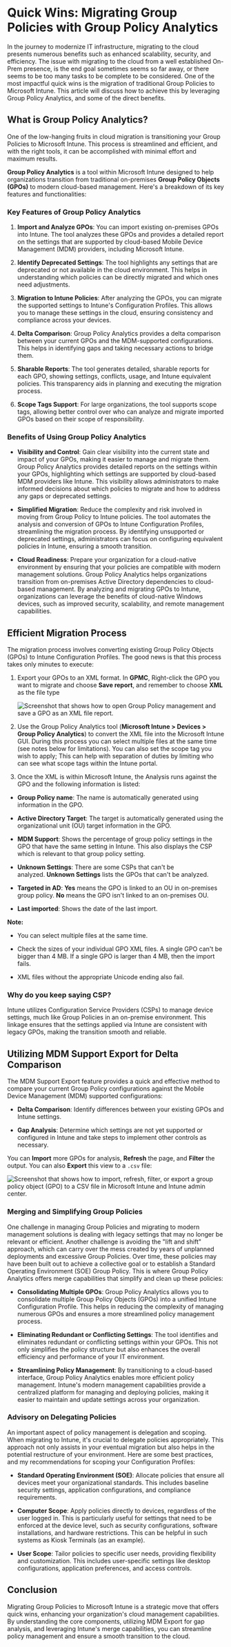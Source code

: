 # Quick Wins: Migrating Group Policies with Group Policy Analytics

In the journey to modernize IT infrastructure, migrating to the cloud presents numerous benefits such as enhanced scalability, security, and efficiency. The issue with migrating to the cloud from a well established On-Prem presence, is the end goal sometimes seems so far away, or there seems to be too many tasks to be complete to be considered. One of the most impactful quick wins is the migration of traditional Group Policies to Microsoft Intune. This article will discuss how to achieve this by leveraging Group Policy Analytics, and some of the direct benefits.

## What is Group Policy Analytics?

One of the low-hanging fruits in cloud migration is transitioning your Group Policies to Microsoft Intune. This process is streamlined and efficient, and with the right tools, it can be accomplished with minimal effort and maximum results.

**Group Policy Analytics** is a tool within Microsoft Intune designed to help organizations transition from traditional on-premises **Group Policy Objects (GPOs)** to modern cloud-based management. Here's a breakdown of its key features and functionalities:

### Key Features of Group Policy Analytics

1. **Import and Analyze GPOs**: You can import existing on-premises GPOs into Intune. The tool analyzes these GPOs and provides a detailed report on the settings that are supported by cloud-based Mobile Device Management (MDM) providers, including Microsoft Intune.
    
2. **Identify Deprecated Settings**: The tool highlights any settings that are deprecated or not available in the cloud environment. This helps in understanding which policies can be directly migrated and which ones need adjustments.
    
3. **Migration to Intune Policies**: After analyzing the GPOs, you can migrate the supported settings to Intune's Configuration Profiles. This allows you to manage these settings in the cloud, ensuring consistency and compliance across your devices.
    
4. **Delta Comparison**: Group Policy Analytics provides a delta comparison between your current GPOs and the MDM-supported configurations. This helps in identifying gaps and taking necessary actions to bridge them.
    
5. **Sharable Reports**: The tool generates detailed, sharable reports for each GPO, showing settings, conflicts, usage, and Intune equivalent policies. This transparency aids in planning and executing the migration process.
    
6. **Scope Tags Support**: For large organizations, the tool supports scope tags, allowing better control over who can analyze and migrate imported GPOs based on their scope of responsibility.
    

### Benefits of Using Group Policy Analytics

- **Visibility and Control**: Gain clear visibility into the current state and impact of your GPOs, making it easier to manage and migrate them. Group Policy Analytics provides detailed reports on the settings within your GPOs, highlighting which settings are supported by cloud-based MDM providers like Intune. This visibility allows administrators to make informed decisions about which policies to migrate and how to address any gaps or deprecated settings.
    
- **Simplified Migration**: Reduce the complexity and risk involved in moving from Group Policy to Intune policies. The tool automates the analysis and conversion of GPOs to Intune Configuration Profiles, streamlining the migration process. By identifying unsupported or deprecated settings, administrators can focus on configuring equivalent policies in Intune, ensuring a smooth transition.
    
- **Cloud Readiness**: Prepare your organization for a cloud-native environment by ensuring that your policies are compatible with modern management solutions. Group Policy Analytics helps organizations transition from on-premises Active Directory dependencies to cloud-based management. By analyzing and migrating GPOs to Intune, organizations can leverage the benefits of cloud-native Windows devices, such as improved security, scalability, and remote management capabilities.
    

## Efficient Migration Process

The migration process involves converting existing Group Policy Objects (GPOs) to Intune Configuration Profiles. The good news is that this process takes only minutes to execute:

1. Export your GPOs to an XML format. 
   In **GPMC**, Right-click the GPO you want to migrate and choose **Save report**, and remember to choose **XML** as the file type
    
    ![Screenshot that shows how to open Group Policy management and save a GPO as an XML file report.](https://learn.microsoft.com/en-us/mem/intune/configuration/media/group-policy-analytics/sample-group-policy-object-save-report.png)
    
2. Use the Group Policy Analytics tool (**Microsoft Intune > Devices > Group Policy Analytics**) to convert the XML file into the Microsoft Intune GUI. During this process you can select multiple files at the same time (see notes below for limitations). You can also set the scope tag you wish to apply; This can help with separation of duties by limiting who can see what scope tags within the Intune portal.
    
3. Once the XML is within Microsoft Intune, the Analysis runs against the GPO and the following information is listed:

- **Group Policy name**: The name is automatically generated using information in the GPO.
    
- **Active Directory Target**: The target is automatically generated using the organizational unit (OU) target information in the GPO.
    
- **MDM Support**: Shows the percentage of group policy settings in the GPO that have the same setting in Intune. This also displays the CSP which is relevant to that group policy setting.
    
- **Unknown Settings**: There are some CSPs that can't be analyzed. **Unknown Settings** lists the GPOs that can't be analyzed.
    
- **Targeted in AD**: **Yes** means the GPO is linked to an OU in on-premises group policy. **No** means the GPO isn't linked to an on-premises OU.
    
- **Last imported**: Shows the date of the last import.
    

**Note:** 
    
- You can select multiple files at the same time. 
    
- Check the sizes of your individual GPO XML files. A single GPO can't be bigger than 4 MB. If a single GPO is larger than 4 MB, then the import fails. 
    
- XML files without the appropriate Unicode ending also fail.
    

### Why do you keep saying CSP?

Intune utilizes Configuration Service Providers (CSPs) to manage device settings, much like Group Policies in an on-premise environment. This linkage ensures that the settings applied via Intune are consistent with legacy GPOs, making the transition smooth and reliable.


## Utilizing MDM Support Export for Delta Comparison

The MDM Support Export feature provides a quick and effective method to compare your current Group Policy configurations against the Mobile Device Management (MDM) supported configurations:

- **Delta Comparison**: Identify differences between your existing GPOs and Intune settings.
    
- **Gap Analysis**: Determine which settings are not yet supported or configured in Intune and take steps to implement other controls as necessary.
    
You can **Import** more GPOs for analysis, **Refresh** the page, and **Filter** the output. You can also **Export** this view to a `.csv` file:

![Screenshot that shows how to import, refresh, filter, or export a group policy object (GPO) to a CSV file in Microsoft Intune and Intune admin center.](https://learn.microsoft.com/en-us/mem/intune/configuration/media/group-policy-analytics/import-refresh-filter-options.png)

    

### Merging and Simplifying Group Policies

One challenge in managing Group Policies and migrating to modern management solutions is dealing with legacy settings that may no longer be relevant or efficient. Another challenge is avoiding the "lift and shift" approach, which can carry over the mess created by years of unplanned deployments and excessive Group Policies. Over time, these policies may have been built out to achieve a collective goal or to establish a Standard Operating Environment (SOE) Group Policy. This is where Group Policy Analytics offers merge capabilities that simplify and clean up these policies:

- **Consolidating Multiple GPOs**: Group Policy Analytics allows you to consolidate multiple Group Policy Objects (GPOs) into a unified Intune Configuration Profile. This helps in reducing the complexity of managing numerous GPOs and ensures a more streamlined policy management process.
    
- **Eliminating Redundant or Conflicting Settings**: The tool identifies and eliminates redundant or conflicting settings within your GPOs. This not only simplifies the policy structure but also enhances the overall efficiency and performance of your IT environment.
    
- **Streamlining Policy Management**: By transitioning to a cloud-based interface, Group Policy Analytics enables more efficient policy management. Intune's modern management capabilities provide a centralized platform for managing and deploying policies, making it easier to maintain and update settings across your organization.
    

### Advisory on Delegating Policies

An important aspect of policy management is delegation and scoping. When migrating to Intune, it's crucial to delegate policies appropriately. This approach not only assists in your eventual migration but also helps in the potential restructure of your environment. Here are some best practices, and my recommendations for scoping your Configuration Profiles:

- **Standard Operating Environment (SOE)**: Allocate policies that ensure all devices meet your organizational standards. This includes baseline security settings, application configurations, and compliance requirements.
    
- **Computer Scope**: Apply policies directly to devices, regardless of the user logged in. This is particularly useful for settings that need to be enforced at the device level, such as security configurations, software installations, and hardware restrictions. This can be helpful in such systems as Kiosk Terminals (as an example).
    
- **User Scope**: Tailor policies to specific user needs, providing flexibility and customization. This includes user-specific settings like desktop configurations, application preferences, and access controls.
    

## Conclusion

Migrating Group Policies to Microsoft Intune is a strategic move that offers quick wins, enhancing your organization's cloud management capabilities. By understanding the core components, utilizing MDM Export for gap analysis, and leveraging Intune's merge capabilities, you can streamline policy management and ensure a smooth transition to the cloud.